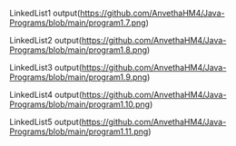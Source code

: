 LinkedList1 output(https://github.com/AnvethaHM4/Java-Programs/blob/main/program1.7.png)

LinkedList2 output(https://github.com/AnvethaHM4/Java-Programs/blob/main/program1.8.png)

LinkedList3 output(https://github.com/AnvethaHM4/Java-Programs/blob/main/program1.9.png)

LinkedList4 output(https://github.com/AnvethaHM4/Java-Programs/blob/main/program1.10.png)

LinkedList5 output(https://github.com/AnvethaHM4/Java-Programs/blob/main/program1.11.png)

